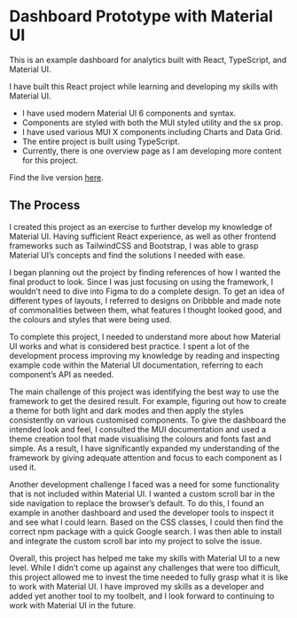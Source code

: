 # Dashboard Prototype with Material UI

This is an example dashboard for analytics built with React, TypeScript, and Material UI.

I have built this React project while learning and developing my skills with Material UI.

-   I have used modern Material UI 6 components and syntax.
-   Components are styled with both the MUI styled utility and the sx prop.
-   I have used various MUI X components including Charts and Data Grid.
-   The entire project is built using TypeScript.
-   Currently, there is one overview page as I am developing more content for this project.

Find the live version [here](https://dashboard-wc.netlify.app/).

## The Process

I created this project as an exercise to further develop my knowledge of Material UI. Having sufficient React experience, as well as other frontend frameworks such as TailwindCSS and Bootstrap, I was able to grasp Material UI’s concepts and find the solutions I needed with ease.

I began planning out the project by finding references of how I wanted the final product to look. Since I was just focusing on using the framework, I wouldn’t need to dive into Figma to do a complete design. To get an idea of different types of layouts, I referred to designs on Dribbble and made note of commonalities between them, what features I thought looked good, and the colours and styles that were being used.

To complete this project, I needed to understand more about how Material UI works and what is considered best practice. I spent a lot of the development process improving my knowledge by reading and inspecting example code within the Material UI documentation, referring to each component’s API as needed.

The main challenge of this project was identifying the best way to use the framework to get the desired result. For example, figuring out how to create a theme for both light and dark modes and then apply the styles consistently on various customised components. To give the dashboard the intended look and feel, I consulted the MUI documentation and used a theme creation tool that made visualising the colours and fonts fast and simple. As a result, I have significantly expanded my understanding of the framework by giving adequate attention and focus to each component as I used it.

Another development challenge I faced was a need for some functionality that is not included within Material UI. I wanted a custom scroll bar in the side navigation to replace the browser’s default. To do this, I found an example in another dashboard and used the developer tools to inspect it and see what I could learn. Based on the CSS classes, I could then find the correct npm package with a quick Google search. I was then able to install and integrate the custom scroll bar into my project to solve the issue.

Overall, this project has helped me take my skills with Material UI to a new level. While I didn’t come up against any challenges that were too difficult, this project allowed me to invest the time needed to fully grasp what it is like to work with Material UI. I have improved my skills as a developer and added yet another tool to my toolbelt, and I look forward to continuing to work with Material UI in the future.
